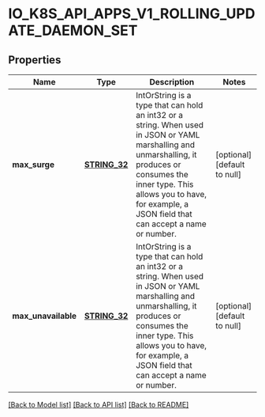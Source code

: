 # IO_K8S_API_APPS_V1_ROLLING_UPDATE_DAEMON_SET

## Properties
Name | Type | Description | Notes
------------ | ------------- | ------------- | -------------
**max_surge** | [**STRING_32**](STRING_32.md) | IntOrString is a type that can hold an int32 or a string.  When used in JSON or YAML marshalling and unmarshalling, it produces or consumes the inner type.  This allows you to have, for example, a JSON field that can accept a name or number. | [optional] [default to null]
**max_unavailable** | [**STRING_32**](STRING_32.md) | IntOrString is a type that can hold an int32 or a string.  When used in JSON or YAML marshalling and unmarshalling, it produces or consumes the inner type.  This allows you to have, for example, a JSON field that can accept a name or number. | [optional] [default to null]

[[Back to Model list]](../README.md#documentation-for-models) [[Back to API list]](../README.md#documentation-for-api-endpoints) [[Back to README]](../README.md)


